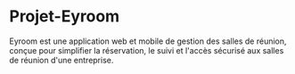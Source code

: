 # Projet-Eyroom
Eyroom est une application web et mobile de gestion des salles de réunion, conçue pour simplifier la réservation, le suivi et l'accès sécurisé aux salles de réunion d'une entreprise.
